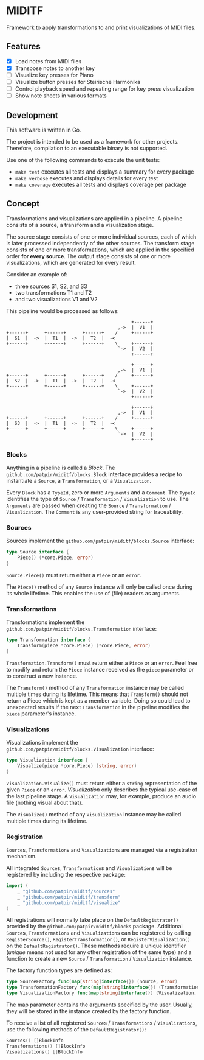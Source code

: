 # MIDITF

Framework to apply transformations to and print visualizations of MIDI files.

## Features

- [x] Load notes from MIDI files
- [x] Transpose notes to another key
- [ ] Visualize key presses for Piano
- [ ] Visualize button presses for Steirische Harmonika
- [ ] Control playback speed and repeating range for key press visualization
- [ ] Show note sheets in various formats

## Development

This software is written in Go.

The project is intended to be used as a framework for other projects.
Therefore, compilation to an executable binary is not supported.

Use one of the following commands to execute the unit tests:

 - `make test` executes all tests and displays a summary for every package
 - `make verbose` executes and displays details for every test
 - `make coverage` executes all tests and displays coverage per package


## Concept

Transformations and visualizations are applied in a pipeline.
A pipeline consists of a source, a transform and a visualization stage.

The source stage consists of one or more individual sources, each of which
is later processed independently of the other sources.
The transform stage consists of one or more transformations, which are applied
in the specified order **for every source**.
The output stage consists of one or more visualizations, which are generated
for every result.

Consider an example of:
 - three sources S1, S2, and S3
 - two transformations T1 and T2
 - and two visualizations V1 and V2

This pipeline would be processed as follows:

```
                                              +------+
                                         ,->  |  V1  |
+------+      +------+      +------+    /     +------+
|  S1  |  ->  |  T1  |  ->  |  T2  |  -<
+------+      +------+      +------+    \     +------+
                                         `->  |  V2  |
                                              +------+

                                              +------+
                                         ,->  |  V1  |
+------+      +------+      +------+    /     +------+
|  S2  |  ->  |  T1  |  ->  |  T2  |  -<
+------+      +------+      +------+    \     +------+
                                         `->  |  V2  |
                                              +------+

                                              +------+
                                         ,->  |  V1  |
+------+      +------+      +------+    /     +------+
|  S3  |  ->  |  T1  |  ->  |  T2  |  -<
+------+      +------+      +------+    \     +------+
                                         `->  |  V2  |
                                              +------+
```

### Blocks

Anything in a pipeline is called a *Block*.
The `github.com/patpir/miditf/blocks.Block` interface provides a recipe to
instantiate a `Source`, a `Transformation`, or a `Visualization`.

Every `Block` has a `TypeId`, zero or more `Arguments` and a `Comment`.
The `TypeId` identifies the type of `Source` / `Transformation` /
`Visualization` to use.
The `Arguments` are passed when creating the `Source` / `Transformation` /
`Visualization`.
The `Comment` is any user-provided string for traceability.


### Sources

Sources implement the `github.com/patpir/miditf/blocks.Source` interface:

```go
type Source interface {
	Piece() (*core.Piece, error)
}
```

`Source.Piece()` must return either a `Piece` or an `error`.

The `Piece()` method of any `Source` instance will only be called once during
its whole lifetime.
This enables the use of (file) readers as arguments.


### Transformations

Transformations implement the `github.com/patpir/miditf/blocks.Transformation`
interface:

```go
type Transformation interface {
	Transform(piece *core.Piece) (*core.Piece, error)
}
```

`Transformation.Transform()` must return either a `Piece` or an `error`.
Feel free to modify and return the `Piece` instance received as the `piece`
parameter or to construct a new instance.

The `Transform()` method of any `Transformation` instance may be called
multiple times during its lifetime.
This means that `Transform()` should not return a Piece which is kept as a
member variable. Doing so could lead to unexpected results if the next
`Transformation` in the pipeline modifies the `piece` parameter's instance.


### Visualizations

Visualizations implement the `github.com/patpir/miditf/blocks.Visualization`
interface:

```go
type Visualization interface {
	Visualize(piece *core.Piece) (string, error)
}
```

`Visualization.Visualize()` must return either a `string` representation of the
given `Piece` or an `error`.
*Visualization* only describes the typical use-case of the last pipeline stage.
A `Visualization` may, for example, produce an audio file (nothing visual
about that).

The `Visualize()` method of any `Visualization` instance may be called
multiple times during its lifetime.


### Registration

`Source`s, `Transformation`s and `Visualization`s are managed via a
registration mechanism.

All integrated `Source`s, `Transformation`s and `Visualization`s will be
registered by including the respective package:

```go
import (
	_ "github.com/patpir/miditf/sources"
	_ "github.com/patpir/miditf/transform"
	_ "github.com/patpir/miditf/visualize"
)
```

All registrations will normally take place on the `DefaultRegistrator()`
provided by the `github.com/patpir/miditf/blocks` package.
Additional `Source`s, `Transformation`s and `Visualization`s can be registered
by calling `RegisterSource()`, `RegisterTransformation()`, or
`RegisterVisualization()` on the `DefaultRegistrator()`.
These methods require a unique identifier (*unique* means not used for any
other registration of the same type) and a function to create a new `Source` /
`Transformation` / `Visualization` instance.

The factory function types are defined as:

```go
type SourceFactory func(map[string]interface{}) (Source, error)
type TransformationFactory func(map[string]interface{}) (Transformation, error)
type VisualizationFactory func(map[string]interface{}) (Visualization, error)
```

The map parameter contains the arguments specified by the user.
Usually, they will be stored in the instance created by the factory function.

To receive a list of all registered `Source`s / `Transformation`s /
`Visualization`s, use the following methods of the `DefaultRegistrator()`:

```go
Sources() []BlockInfo
Transformations() []BlockInfo
Visualizations() []BlockInfo
```

